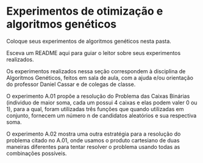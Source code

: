 # Experimentos de otimização e algoritmos genéticos

Coloque seus experimentos de algoritmos genéticos nesta pasta.

Esceva um README aqui para guiar o leitor sobre seus experimentos realizados.

Os experimentos realizados nessa seção correspondem à disciplina de Algoritmos Genéticos, feitos em sala de aula, com a ajuda e/ou orientação do professor Daniel Cassar e de colegas de classe.

O experimento A.01 propõe a resolução do Problema das Caixas Binárias (individuo de maior soma, cada um possui 4 caixas e elas podem valer 0 ou 1), para a qual, foram utilizadas três funções que quando utilizadas em conjunto, fornecem um número n de candidatos aleatórios e sua respectiva soma.

O experimento A.02 mostra uma outra estratégia para a resolução do problema citado no A.01, onde usamos o produto cartesiano de duas maneiras diferentes para tentar resolver o problema usando todas as combinações possíveis.